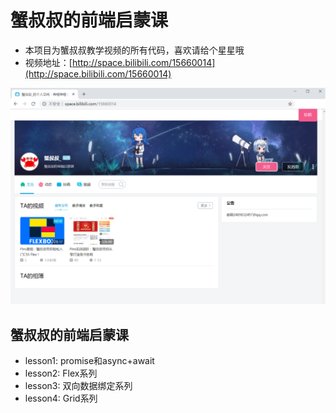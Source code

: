 # 蟹叔叔的前端启蒙课

* 本项目为蟹叔叔教学视频的所有代码，喜欢请给个星星哦
* 视频地址：[http://space.bilibili.com/15660014](http://space.bilibili.com/15660014)

<img src="banner.png" alt="crab">

## 蟹叔叔的前端启蒙课
* lesson1: promise和async+await
* lesson2: Flex系列
* lesson3: 双向数据绑定系列
* lesson4: Grid系列
